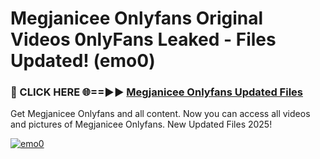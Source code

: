 # Megjanicee Onlyfans Original Videos 0nlyFans Leaked - Files Updated! (emo0)

<h3>🔴 CLICK HERE 🌐==►► <a href="https://tinyurl.com/ehrbuxhb" rel="nofollow">Megjanicee Onlyfans Updated Files</a></h3>

Get Megjanicee Onlyfans and all content. Now you can access all videos and pictures of Megjanicee Onlyfans. New Updated Files 2025!

[![emo0](https://i.imgur.com/lVYEuWS.gif)](https://tinyurl.com/ehrbuxhb)
